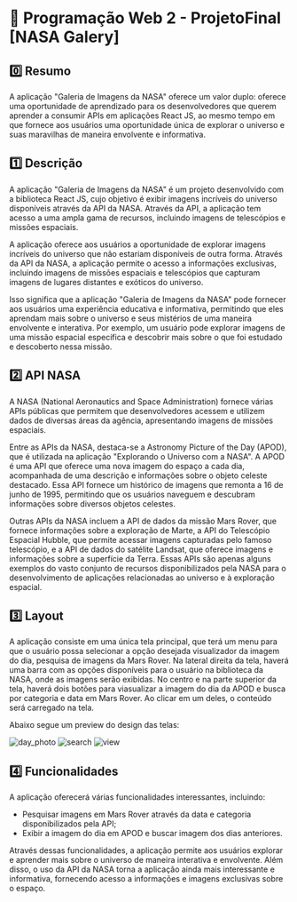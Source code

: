 # :rocket: Programação Web 2 - ProjetoFinal [NASA Galery]

## :zero: Resumo
  A aplicação "Galeria de Imagens da NASA" oferece um valor duplo: oferece uma oportunidade de aprendizado para os desenvolvedores que querem aprender a consumir APIs em aplicações React JS, ao mesmo tempo em que fornece aos usuários uma oportunidade única de explorar o universo e suas maravilhas de maneira envolvente e informativa.



## :one: Descrição
A aplicação "Galeria de Imagens da NASA" é um projeto desenvolvido com a biblioteca React JS, cujo objetivo é exibir imagens incríveis do universo disponíveis através da API da NASA. Através da API, a aplicação tem acesso a uma ampla gama de recursos, incluindo imagens de telescópios e missões espaciais.

A aplicação oferece aos usuários a oportunidade de explorar imagens incríveis do universo que não estariam disponíveis de outra forma. Através da API da NASA, a aplicação permite o acesso a informações exclusivas, incluindo imagens de missões espaciais e telescópios que capturam imagens de lugares distantes e exóticos do universo.

Isso significa que a aplicação "Galeria de Imagens da NASA" pode fornecer aos usuários uma experiência educativa e informativa, permitindo que eles aprendam mais sobre o universo e seus mistérios de uma maneira envolvente e interativa. Por exemplo, um usuário pode explorar imagens de uma missão espacial específica e descobrir mais sobre o que foi estudado e descoberto nessa missão.
 

## :two: API NASA
A NASA (National Aeronautics and Space Administration) fornece várias APIs públicas que permitem que desenvolvedores acessem e utilizem dados de diversas áreas da agência, apresentando imagens de missões espaciais. 

Entre as APIs da NASA, destaca-se a Astronomy Picture of the Day (APOD), que é utilizada na aplicação "Explorando o Universo com a NASA". A APOD é uma API que oferece uma nova imagem do espaço a cada dia, acompanhada de uma descrição e informações sobre o objeto celeste destacado. Essa API fornece um histórico de imagens que remonta a 16 de junho de 1995, permitindo que os usuários naveguem e descubram informações sobre diversos objetos celestes.

Outras APIs da NASA incluem a API de dados da missão Mars Rover, que fornece informações sobre a exploração de Marte, a API do Telescópio Espacial Hubble, que permite acessar imagens capturadas pelo famoso telescópio, e a API de dados do satélite Landsat, que oferece imagens e informações sobre a superfície da Terra. Essas APIs são apenas alguns exemplos do vasto conjunto de recursos disponibilizados pela NASA para o desenvolvimento de aplicações relacionadas ao universo e à exploração espacial.

## :three: Layout
A aplicação consiste em uma única tela principal, que terá um menu para que o usuário possa selecionar a opção desejada visualizador da imagem do dia, pesquisa de imagens da Mars Rover. Na lateral direita da tela, haverá uma barra com as opções disponíveis para o usuário na biblioteca da NASA, onde as imagens serão exibidas. No centro e na parte superior da tela, haverá dois botões para viasualizar a imagem do dia da APOD e busca por categoria e data em Mars Rover. Ao clicar em um deles, o conteúdo será carregado na tela.

Abaixo segue um preview do design das telas:

![day_photo](https://user-images.githubusercontent.com/60760405/223551656-8528bfd6-ac21-4cd1-bc07-db61b369af8c.png)
![search](https://user-images.githubusercontent.com/60760405/223551647-58d2e213-4cb7-4bb1-ae0f-986db533d568.png)
![view](https://user-images.githubusercontent.com/60760405/223551653-e4aee7cf-29b0-4dca-ad62-f9404da3d8a0.png)

## :four: Funcionalidades
A aplicação oferecerá várias funcionalidades interessantes, incluindo:


  * Pesquisar imagens em Mars Rover através da data e categoria disponibilizados pela API;
  * Exibir a imagem do dia em APOD e buscar imagem dos dias anteriores.
       


Através dessas funcionalidades, a aplicação permite aos usuários explorar e aprender mais sobre o universo de maneira interativa e envolvente. Além disso, o uso da API da NASA torna a aplicação ainda mais interessante e informativa, fornecendo acesso a informações e imagens exclusivas sobre o espaço.
